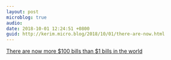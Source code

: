 ```yaml
---
layout: post
microblog: true
audio: 
date: 2018-10-01 12:24:51 +0800
guid: http://kerim.micro.blog/2018/10/01/there-are-now.html
---
```

[There are now more $100 bills than $1 bills in the world](https://qz.com/1395050/there-are-now-more-100-bills-than-1-bills-in-the-world/)
